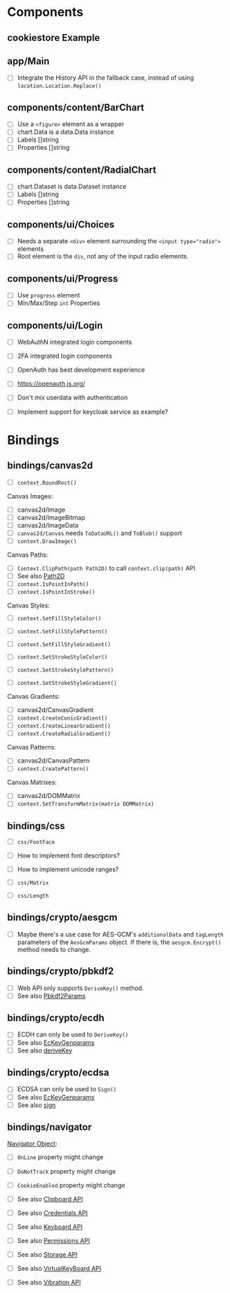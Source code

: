 
# Components

## cookiestore Example

## app/Main

- [ ] Integrate the History API in the fallback case, instead of using `location.Location.Replace()`

## components/content/BarChart

- [ ] Use a `<figure>` element as a wrapper
- [ ] chart.Data is a data.Data instance
- [ ] Labels []string
- [ ] Properties []string

## components/content/RadialChart

- [ ] chart.Dataset is data.Dataset instance
- [ ] Labels []string
- [ ] Properties []string

## components/ui/Choices

- [ ] Needs a separate `<div>` element surrounding the `<input type="radio">` elements
- [ ] Root element is the `div`, not any of the input radio elements.

## components/ui/Progress

- [ ] Use `progress` element
- [ ] Min/Max/Step `int` Properties

## components/ui/Login

- [ ] WebAuthN integrated login components
- [ ] 2FA integrated login components
- [ ] OpenAuth has best development experience
- [ ] https://openauth.js.org/
- [ ] Don't mix userdata with authentication
- [ ] Implement support for keycloak service as example?


# Bindings

## bindings/canvas2d

- [ ] `context.RoundRect()`

Canvas Images:

- [ ] canvas2d/Image
- [ ] canvas2d/ImageBitmap
- [ ] canvas2d/ImageData
- [ ] `canvas2d/Canvas` needs `ToDataURL()` and `ToBlob()` support
- [ ] `context.DrawImage()`

Canvas Paths:

- [ ] `Context.ClipPath(path Path2D)` to call `context.clip(path)` API
- [ ] See also [Path2D](https://developer.mozilla.org/en-US/docs/Web/API/Path2D)
- [ ] `context.IsPointInPath()`
- [ ] `context.IsPointInStroke()`

Canvas Styles:

- [ ] `context.SetFillStyleColor()`
- [ ] `context.SetFillStylePattern()`
- [ ] `context.SetFillStyleGradient()`

- [ ] `context.SetStrokeStyleColor()`
- [ ] `context.SetStrokeStylePattern()`
- [ ] `context.SetStrokeStyleGradient()`

Canvas Gradients:

- [ ] canvas2d/CanvasGradient
- [ ] `context.CreateConicGradient()`
- [ ] `context.CreateLinearGradient()`
- [ ] `context.CreateRadialGradient()`

Canvas Patterns:

- [ ] canvas2d/CanvasPattern
- [ ] `context.CreatePattern()`

Canvas Matrixes:

- [ ] canvas2d/DOMMatrix
- [ ] `context.SetTransformMatrix(matrix DOMMatrix)`

## bindings/css

- [ ] `css/FontFace`
- [ ] How to implement font descriptors?
- [ ] How to implement unicode ranges?

- [ ] `css/Matrix`
- [ ] `css/Length`

## bindings/crypto/aesgcm

- [ ] Maybe there's a use case for AES-GCM's `additionalData` and `tagLength` parameters of
      the `AesGcmParams` object. If there is, the `aesgcm.Encrypt()` method needs to change.

## bindings/crypto/pbkdf2

- [ ] Web API only supports `DeriveKey()` method.
- [ ] See also [Pbkdf2Params](https://developer.mozilla.org/en-US/docs/Web/API/Pbkdf2Params)

## bindings/crypto/ecdh

- [ ] ECDH can only be used to `DeriveKey()`
- [ ] See also [EcKeyGenparams](https://developer.mozilla.org/en-US/docs/Web/API/EcKeyGenParams)
- [ ] See also [deriveKey](https://developer.mozilla.org/en-US/docs/Web/API/SubtleCrypto/deriveKey)

## bindings/crypto/ecdsa

- [ ] ECDSA can only be used to `Sign()`
- [ ] See also [EcKeyGenparams](https://developer.mozilla.org/en-US/docs/Web/API/EcKeyGenParams)
- [ ] See also [sign](https://developer.mozilla.org/en-US/docs/Web/API/SubtleCrypto/sign)

## bindings/navigator

[Navigator Object](https://html.spec.whatwg.org/multipage/system-state.html#the-navigator-object):

- [ ] `OnLine` property might change
- [ ] `DoNotTrack` property might change
- [ ] `CookieEnabled` property might change
- [ ] See also [Clipboard API](https://developer.mozilla.org/en-US/docs/Web/API/Navigator/clipboard)
- [ ] See also [Credentials API](https://developer.mozilla.org/en-US/docs/Web/API/Navigator/credentials)
- [ ] See also [Keyboard API](https://developer.mozilla.org/en-US/docs/Web/API/Navigator/keyboard)
- [ ] See also [Permissions API](https://developer.mozilla.org/en-US/docs/Web/API/Navigator/permissions)
- [ ] See also [Storage API](https://developer.mozilla.org/en-US/docs/Web/API/Navigator/storage)
- [ ] See also [VirtualKeyBoard API](https://developer.mozilla.org/en-US/docs/Web/API/Navigator/virtualKeyboard)
- [ ] See also [Vibration API](https://developer.mozilla.org/en-US/docs/Web/API/Navigator/vibrate)

